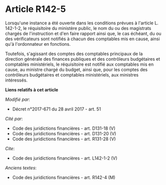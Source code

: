 # Article R142-5

Lorsqu'une instance a été ouverte dans les conditions prévues à l'article L. 142-1-2, le réquisitoire du ministère public, le
nom du ou des magistrats chargés de l'instruction et d'en faire rapport ainsi que, le cas échéant, du ou des vérificateurs
sont notifiés à chacun des comptables mis en cause, ainsi qu'à l'ordonnateur en fonctions. 

Toutefois, s'agissant des comptes des comptables principaux de la direction générale des finances publiques et des
contrôleurs budgétaires et comptables ministériels, le réquisitoire est notifié aux comptables mis en cause, au ministre
chargé du budget, ainsi que, pour les comptes des contrôleurs budgétaires et comptables ministériels, aux ministres
intéressés.

**Liens relatifs à cet article**

_Modifié par_:

  - Décret n°2017-671 du 28 avril 2017 - art. 51

_Cité par_:

  - Code des juridictions financières - art. D131-18 (V)
  - Code des juridictions financières - art. D131-20 (V)
  - Code des juridictions financières - art. R131-28 (V)

_Cite_:

  - Code des juridictions financières - art. L142-1-2 (V)

_Anciens textes_:

  - Code des juridictions financières - art. R142-4 (M)

